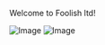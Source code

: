 Welcome to Foolish ltd!

![Image](https://github.com/user-attachments/assets/0900d87d-166d-4dbb-a668-2e705b2b142c) ![Image](https://github.com/user-attachments/assets/17012414-d3bc-4311-a090-f997445692d8)

